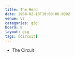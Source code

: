 ```yaml
---
title: The Herd
date: 1968-02-13T19:00:00.000Z
venue: v2
categories: gig
board: 8
layout: gig
tags: [circuit]
---
```

+ The Circuit